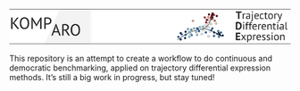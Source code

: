 
![komparo / Trajectory Differential Expression](docs/figures/logo.png)

This repository is an attempt to create a workflow to do continuous and
democratic benchmarking, applied on trajectory differential expression
methods. It’s still a big work in progress, but stay tuned\!
